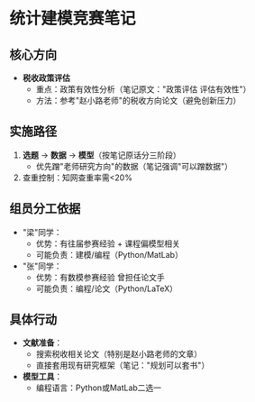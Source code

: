 # 统计建模竞赛笔记

## 核心方向
- **税收政策评估**  
  - 重点：政策有效性分析（笔记原文："政策评估 评估有效性"）  
  - 方法：参考"赵小路老师"的税收方向论文（避免创新压力）  

## 实施路径
1. **选题** → **数据** → **模型**（按笔记原话分三阶段）  
   - 优先蹭"老师研究方向"的数据（笔记强调"可以蹭数据"）  
2. 查重控制：知网查重率需<20%  

## 组员分工依据
- "梁"同学：  
  - 优势：有往届参赛经验 + 课程偏模型相关  
  - 可能负责：建模/编程（Python/MatLab）
- "张"同学：  
  - 优势：有数模参赛经验 曾担任论文手
  - 可能负责：编程/论文（Python/LaTeX）

## 具体行动
- **文献准备**：  
  - 搜索税收相关论文（特别是赵小路老师的文章）  
  - 直接套用现有研究框架（笔记："规划可以套书"）  
- **模型工具**：  
  - 编程语言：Python或MatLab二选一  
